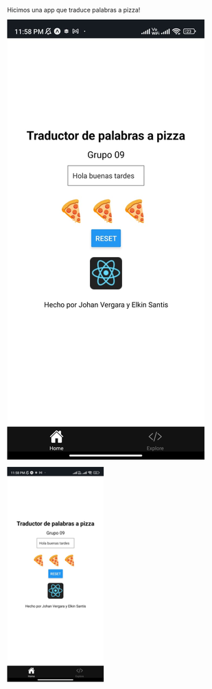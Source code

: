 Hicimos una app que traduce palabras a pizza!

![witd = 300](image.png)

<img src="image.png" alt="app" height="500"/>
